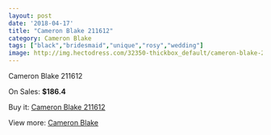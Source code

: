 ```yaml
---
layout: post
date: '2018-04-17'
title: "Cameron Blake 211612"
category: Cameron Blake
tags: ["black","bridesmaid","unique","rosy","wedding"]
image: http://img.hectodress.com/32350-thickbox_default/cameron-blake-211612.jpg
---
```

Cameron Blake 211612

On Sales: **$186.4**
<a href="https://www.hectodress.com/cameron-blake/14760-cameron-blake-211612.html"><amp-img layout="responsive" width="600" height="600" src="//img.hectodress.com/32350-thickbox_default/cameron-blake-211612.jpg" alt="Cameron Blake 211612 0" /></a>
<a href="https://www.hectodress.com/cameron-blake/14760-cameron-blake-211612.html"><amp-img layout="responsive" width="600" height="600" src="//img.hectodress.com/32351-thickbox_default/cameron-blake-211612.jpg" alt="Cameron Blake 211612 1" /></a>

Buy it: [Cameron Blake 211612](https://www.hectodress.com/cameron-blake/14760-cameron-blake-211612.html "Cameron Blake 211612")

View more: [Cameron Blake](https://www.hectodress.com/264-cameron-blake "Cameron Blake")